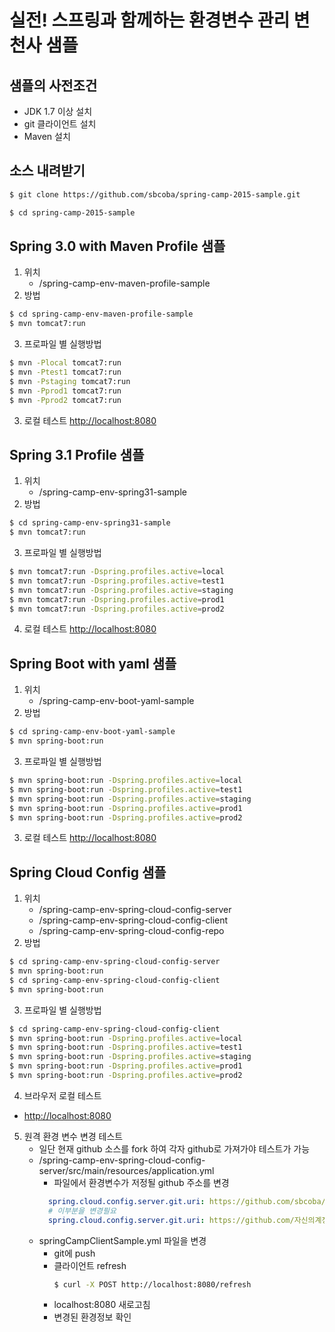 # 실전! 스프링과 함께하는 환경변수 관리 변천사 샘플

## 샘플의 사전조건
- JDK 1.7 이상 설치
- git 클라이언트 설치
- Maven 설치

## 소스 내려받기
```sh
$ git clone https://github.com/sbcoba/spring-camp-2015-sample.git
```
```sh
$ cd spring-camp-2015-sample
```

## Spring 3.0 with Maven Profile 샘플

1. 위치
	- /spring-camp-env-maven-profile-sample
2. 방법
```sh
$ cd spring-camp-env-maven-profile-sample
$ mvn tomcat7:run
```
3. 프로파일 별 실행방법
```sh
$ mvn -Plocal tomcat7:run
$ mvn -Ptest1 tomcat7:run
$ mvn -Pstaging tomcat7:run
$ mvn -Pprod1 tomcat7:run
$ mvn -Pprod2 tomcat7:run
```
3. 로컬 테스트
[http://localhost:8080](http://localhost:8080)

## Spring 3.1 Profile 샘플
1. 위치
	- /spring-camp-env-spring31-sample
2. 방법
```sh
$ cd spring-camp-env-spring31-sample
$ mvn tomcat7:run
```
3. 프로파일 별 실행방법
```sh
$ mvn tomcat7:run -Dspring.profiles.active=local
$ mvn tomcat7:run -Dspring.profiles.active=test1
$ mvn tomcat7:run -Dspring.profiles.active=staging
$ mvn tomcat7:run -Dspring.profiles.active=prod1
$ mvn tomcat7:run -Dspring.profiles.active=prod2
```

4. 로컬 테스트
[http://localhost:8080](http://localhost:8080)

## Spring Boot with yaml 샘플
1. 위치
	- /spring-camp-env-boot-yaml-sample
2. 방법
```sh
$ cd spring-camp-env-boot-yaml-sample
$ mvn spring-boot:run
```
3. 프로파일 별 실행방법
```sh
$ mvn spring-boot:run -Dspring.profiles.active=local
$ mvn spring-boot:run -Dspring.profiles.active=test1
$ mvn spring-boot:run -Dspring.profiles.active=staging
$ mvn spring-boot:run -Dspring.profiles.active=prod1
$ mvn spring-boot:run -Dspring.profiles.active=prod2
```

3. 로컬 테스트
[http://localhost:8080](http://localhost:8080)

## Spring Cloud Config 샘플
1. 위치
	- /spring-camp-env-spring-cloud-config-server
	- /spring-camp-env-spring-cloud-config-client
	- /spring-camp-env-spring-cloud-config-repo
2. 방법
```sh
$ cd spring-camp-env-spring-cloud-config-server
$ mvn spring-boot:run
$ cd spring-camp-env-spring-cloud-config-client
$ mvn spring-boot:run
```
3. 프로파일 별 실행방법
```sh
$ cd spring-camp-env-spring-cloud-config-client
$ mvn spring-boot:run -Dspring.profiles.active=local
$ mvn spring-boot:run -Dspring.profiles.active=test1
$ mvn spring-boot:run -Dspring.profiles.active=staging
$ mvn spring-boot:run -Dspring.profiles.active=prod1
$ mvn spring-boot:run -Dspring.profiles.active=prod2
```
4. 브라우저 로컬 테스트
- [http://localhost:8080](http://localhost:8080)

5. 원격 환경 변수 변경 테스트
	- 일단 현재 github 소스를 fork 하여 각자 github로 가져가야 테스트가 가능
	- /spring-camp-env-spring-cloud-config-server/src/main/resources/application.yml
		- 파일에서 환경변수가 저정될 github 주소를 변경
		``` yaml
		  spring.cloud.config.server.git.uri: https://github.com/sbcoba/spring-camp-2015-sample
		  # 이부분을 변경필요
		  spring.cloud.config.server.git.uri: https://github.com/자신의계정/spring-camp-2015-sample
		```
	- springCampClientSample.yml 파일을 변경
		- git에 push
    	- 클라이언트 refresh
    		```sh
        	$ curl -X POST http://localhost:8080/refresh
        	```
    	- localhost:8080 새로고침
    	- 변경된 환경정보 확인
